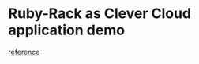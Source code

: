 # Ruby-Rack as Clever Cloud application demo

[reference](https://www.clever-cloud.com/doc/ruby/ruby-rack/)
